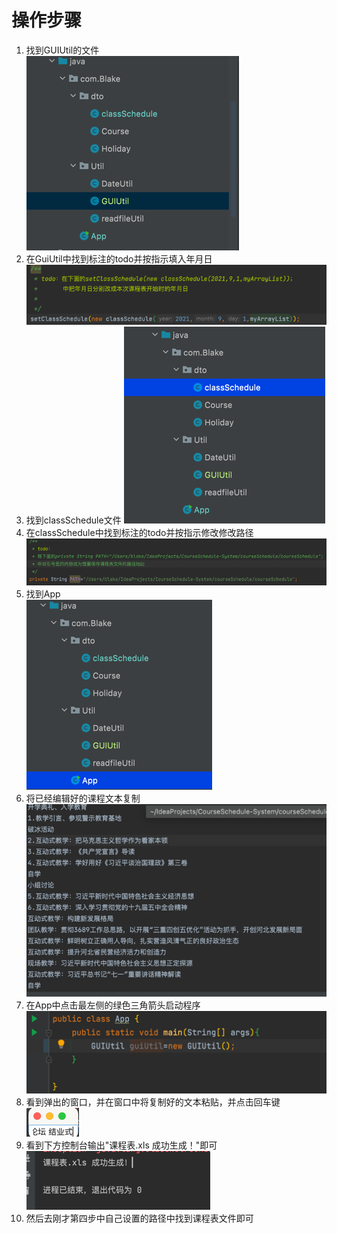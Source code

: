 # 操作步骤
1. 找到GUIUtil的文件  
   ![img_1.png](img_1.png)
2. 在GuiUtil中找到标注的todo并按指示填入年月日  
![img_2.png](img_2.png)
3. 找到classSchedule文件
![img_3.png](img_3.png)
4. 在classSchedule中找到标注的todo并按指示修改修改路径
![img_4.png](img_4.png)
5. 找到App  
![img_5.png](img_5.png)
6. 将已经编辑好的课程文本复制
![img_7.png](img_7.png)
7. 在App中点击最左侧的绿色三角箭头启动程序  
![img_6.png](img_6.png)
8. 看到弹出的窗口，并在窗口中将复制好的文本粘贴，并点击回车键
![img_8.png](img_8.png)
9. 看到下方控制台输出"课程表.xls 成功生成！"即可
![img_9.png](img_9.png)
10. 然后去刚才第四步中自己设置的路径中找到课程表文件即可